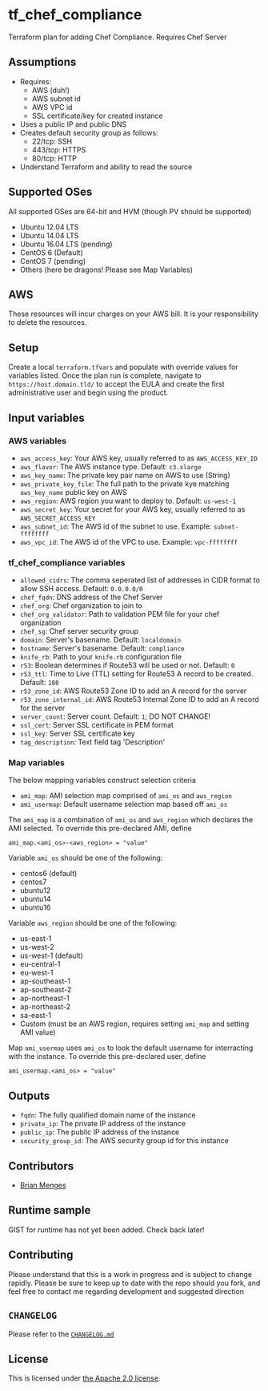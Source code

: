 # tf_chef_compliance
Terraform plan for adding Chef Compliance. Requires Chef Server

## Assumptions

* Requires:
  * AWS (duh!)
  * AWS subnet id
  * AWS VPC id
  * SSL certificate/key for created instance
* Uses a public IP and public DNS
* Creates default security group as follows:
  * 22/tcp: SSH
  * 443/tcp: HTTPS
  * 80/tcp: HTTP
* Understand Terraform and ability to read the source

## Supported OSes
All supported OSes are 64-bit and HVM (though PV should be supported)

* Ubuntu 12.04 LTS
* Ubuntu 14.04 LTS
* Ubuntu 16.04 LTS (pending)
* CentOS 6 (Default)
* CentOS 7 (pending)
* Others (here be dragons! Please see Map Variables)

## AWS

These resources will incur charges on your AWS bill. It is your responsibility to delete the resources.

## Setup

Create a local `terraform.tfvars` and populate with override values for variables listed. Once the plan run is complete, navigate to `https://host.domain.tld/` to accept the EULA and create the first administrative user and begin using the product.

## Input variables

### AWS variables

* `aws_access_key`: Your AWS key, usually referred to as `AWS_ACCESS_KEY_ID`
* `aws_flavor`: The AWS instance type. Default: `c3.xlarge`
* `aws_key_name`: The private key pair name on AWS to use (String)
* `aws_private_key_file`: The full path to the private kye matching `aws_key_name` public key on AWS
* `aws_region`: AWS region you want to deploy to. Default: `us-west-1`
* `aws_secret_key`: Your secret for your AWS key, usually referred to as `AWS_SECRET_ACCESS_KEY`
* `aws_subnet_id`: The AWS id of the subnet to use. Example: `subnet-ffffffff`
* `aws_vpc_id`: The AWS id of the VPC to use. Example: `vpc-ffffffff`

### tf_chef_compliance variables

* `allowed_cidrs`: The comma seperated list of addresses in CIDR format to allow SSH access. Default: `0.0.0.0/0`
* `chef_fqdn`: DNS address of the Chef Server
* `chef_org`: Chef organization to join to
* `chef_org_validator`: Path to validation PEM file for your chef organization
* `chef_sg`: Chef server security group
* `domain`: Server's basename. Default: `localdomain`
* `hostname`: Server's basename. Default: `compliance`
* `knife_rb`: Path to your `knife.rb` configuration file
* `r53`: Boolean determines if Route53 will be used or not. Default: `0`
* `r53_ttl`: Time to Live (TTL) setting for Route53 A record to be created. Default: `180`
* `r53_zone_id`: AWS Route53 Zone ID to add an A record for the server
* `r53_zone_internal_id`: AWS Route53 Internal Zone ID to add an A record for the server
* `server_count`: Server count. Default: `1`; DO NOT CHANGE!
* `ssl_cert`: Server SSL certificate in PEM format
* `ssl_key`: Server SSL certificate key
* `tag_description`: Text field tag 'Description'

### Map variables

The below mapping variables construct selection criteria

* `ami_map`: AMI selection map comprised of `ami_os` and `aws_region`
* `ami_usermap`: Default username selection map based off `ami_os`

The `ami_map` is a combination of `ami_os` and `aws_region` which declares the AMI selected. To override this pre-declared AMI, define

```
ami_map.<ami_os>-<aws_region> = "value"
```

Variable `ami_os` should be one of the following:

* centos6 (default)
* centos7
* ubuntu12
* ubuntu14
* ubuntu16

Variable `aws_region` should be one of the following:

* us-east-1
* us-west-2
* us-west-1 (default)
* eu-central-1
* eu-west-1
* ap-southeast-1
* ap-southeast-2
* ap-northeast-1
* ap-northeast-2
* sa-east-1
* Custom (must be an AWS region, requires setting `ami_map` and setting AMI value)

Map `ami_usermap` uses `ami_os` to look the default username for interracting with the instance. To override this pre-declared user, define

```
ami_usermap.<ami_os> = "value"
```

## Outputs

* `fqdn`: The fully qualified domain name of the instance
* `private_ip`: The private IP address of the instance
* `public_ip`: The public IP address of the instance
* `security_group_id`: The AWS security group id for this instance

## Contributors

* [Brian Menges](https://github.com/mengesb)

## Runtime sample

GIST for runtime has not yet been added. Check back later!

## Contributing

Please understand that this is a work in progress and is subject to change rapidly. Please be sure to keep up to date with the repo should you fork, and feel free to contact me regarding development and suggested direction

## `CHANGELOG`

Please refer to the [`CHANGELOG.md`](CHANGELOG.md)

## License

This is licensed under [the Apache 2.0 license](LICENSE).
